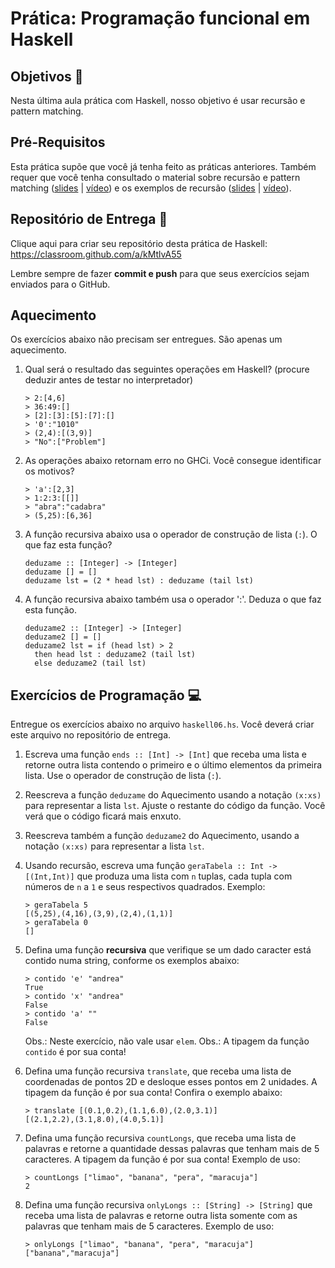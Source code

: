 # Prática: Programação funcional em Haskell


## Objetivos :dart:


Nesta última aula prática com Haskell, nosso objetivo é usar recursão e pattern matching.


## Pré-Requisitos 

Esta prática supõe que você já tenha feito as práticas anteriores. Também requer que você tenha consultado o material sobre recursão e pattern matching (<a href="https://docs.google.com/presentation/d/1Y_w9HEL2SDlXXsZ_indKwZN1YxNeKRVrhRo8ERYt2pk/edit?usp=sharing">slides</a> | <a href="https://drive.google.com/file/d/1Z7BBiljHa3ep4dfJ_791nm2KdZjfowuL/view?usp=sharing">vídeo</a>) e os exemplos de recursão (<a href="https://docs.google.com/presentation/d/1yQnL00pN5V2iyCw0SuFR3D57g8jPuRQQj7uD-HMEsCY/edit?usp=sharing">slides</a> | <a href="https://drive.google.com/file/d/1YQHyMcDBqHMvdT3Y5laC_Rz44lO3V8LF/view?usp=sharing">vídeo</a>).


## Repositório de Entrega :envelope_with_arrow:


Clique aqui para criar seu repositório desta prática de Haskell: https://classroom.github.com/a/kMtlvA55

Lembre sempre de fazer **commit e push** para que seus exercícios sejam enviados para o GitHub.

## Aquecimento

Os exercícios abaixo não precisam ser entregues. São apenas um aquecimento.


1. Qual será o resultado das seguintes operações em Haskell? (procure deduzir antes de testar no interpretador)

   ```
   > 2:[4,6]
   > 36:49:[]
   > [2]:[3]:[5]:[7]:[]
   > '0':"1010"
   > (2,4):[(3,9)]
   > "No":["Problem"]
   ```
   
2. As operações abaixo retornam erro no GHCi. Você consegue identificar os motivos?

   ```
   > 'a':[2,3]
   > 1:2:3:[[]]
   > "abra":"cadabra"
   > (5,25):[6,36]
   ```
   


3. A função recursiva abaixo usa o operador de construção de lista (`:`). O que faz esta função?
   ```
   deduzame :: [Integer] -> [Integer]
   deduzame [] = []
   deduzame lst = (2 * head lst) : deduzame (tail lst)
   ```

4. A função recursiva abaixo também usa o operador ':'. Deduza o que faz esta função.
   ```
   deduzame2 :: [Integer] -> [Integer]
   deduzame2 [] = []
   deduzame2 lst = if (head lst) > 2
     then head lst : deduzame2 (tail lst) 
     else deduzame2 (tail lst)
   ```



## Exercícios de Programação :computer:



Entregue os exercícios abaixo no arquivo `haskell06.hs`. Você deverá criar este arquivo no repositório de entrega.


1. Escreva uma função `ends :: [Int] -> [Int]` que receba uma lista e retorne outra lista contendo o primeiro e o último elementos da primeira lista. Use o operador de construção de lista (`:`).

2. Reescreva a função `deduzame` do Aquecimento usando a notação `(x:xs)` para representar a lista `lst`. Ajuste o restante do código da função. Você verá que o código ficará mais enxuto.


3. Reescreva também a função `deduzame2` do Aquecimento, usando a notação `(x:xs)` para representar a lista `lst`. 


4. Usando recursão, escreva uma função `geraTabela :: Int -> [(Int,Int)]` que produza uma lista com `n` tuplas, cada tupla com números de `n` a `1` e seus respectivos quadrados. Exemplo: 

   ```
   > geraTabela 5
   [(5,25),(4,16),(3,9),(2,4),(1,1)]
   > geraTabela 0
   []
   ```

5. Defina uma função **recursiva** que verifique se um dado caracter está contido numa string, conforme os exemplos abaixo:

   ```
   > contido 'e' "andrea"
   True
   > contido 'x' "andrea"
   False
   > contido 'a' ""
   False
   ```
   Obs.: Neste exercício, não vale usar `elem`.
   Obs.: A tipagem da função `contido` é por sua conta!
   
   
6. Defina uma função recursiva `translate`, que receba uma lista de coordenadas de pontos 2D e desloque esses pontos em 2 unidades. A tipagem da função é por sua conta! Confira o exemplo abaixo:

   ```
   > translate [(0.1,0.2),(1.1,6.0),(2.0,3.1)]
   [(2.1,2.2),(3.1,8.0),(4.0,5.1)]
   ```

7. Defina uma função recursiva `countLongs`, que receba uma lista de palavras e retorne a quantidade dessas palavras que tenham mais de 5 caracteres. A tipagem da função é por sua conta! Exemplo de uso:
   ```
   > countLongs ["limao", "banana", "pera", "maracuja"]
   2
   ```

8. Defina uma função recursiva `onlyLongs :: [String] -> [String]` que receba uma lista de palavras e retorne outra lista somente com as palavras que tenham mais de 5 caracteres. Exemplo de uso: 
   ```
   > onlyLongs ["limao", "banana", "pera", "maracuja"]
   ["banana","maracuja"]
   ```



   


